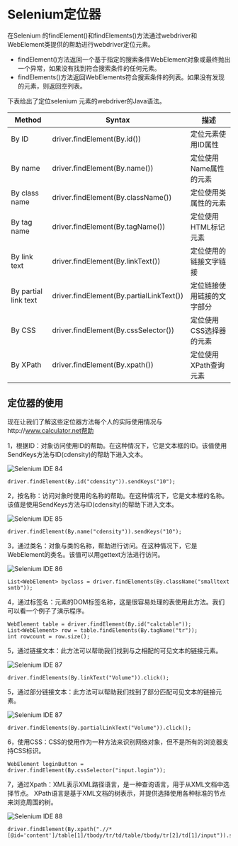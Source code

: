 # Selenium定位器

在Selenium 的findElement()和findElements()方法通过webdriver和WebElement类提供的帮助进行webdriver定位元素。

- findElement()方法返回一个基于指定的搜索条件WebElement对象或最终抛出一个异常，如果没有找到符合搜索条件的任何元素。
- findElements()方法返回WebElements符合搜索条件的列表。如果没有发现的元素，则返回空列表。

下表给出了定位selenium 元素的webdriver的Java语法。

| Method               | Syntax                                   | 描述            |
| -------------------- | ---------------------------------------- | ------------- |
| By ID                | driver.findElement(By.id(<element ID>))  | 定位元素使用ID属性    |
| By name              | driver.findElement(By.name(<element name>)) | 定位使用Name属性的元素 |
| By class name        | driver.findElement(By.className(<element class>)) | 定位使用类属性的元素    |
| By tag name          | driver.findElement(By.tagName(<htmltagname>)) | 定位使用HTML标记元素  |
| By link text         | driver.findElement(By.linkText(<linktext>)) | 定位使用的链接文字链接   |
| By partial link text | driver.findElement(By.partialLinkText(<linktext>)) | 定位链接使用链接的文字部分 |
| By CSS               | driver.findElement(By.cssSelector(<css selector>)) | 定位使用CSS选择器的元素 |
| By XPath             | driver.findElement(By.xpath(<xpath>))    | 定位使用XPath查询元素 |

## 定位器的使用

现在让我们了解这些定位器方法每个人的实际使用情况与http://www.calculator.net帮助

1，根据ID：对象访问使用ID的帮助。在这种情况下，它是文本框的ID。该值使用SendKeys方法与ID(cdensity)的帮助下进入文本。

![Selenium IDE 84](http://www.yiibai.com/uploads/allimg/140927/1606391330-0.jpg)

```
driver.findElement(By.id("cdensity")).sendKeys("10");

```

2，按名称：访问对象时使用的名称的帮助。在这种情况下，它是文本框的名称。该值是使用SendKeys方法与ID(cdensity)的帮助下进入文本。

![Selenium IDE 85](http://www.yiibai.com/uploads/allimg/140927/1606396151-1.jpg)

```
driver.findElement(By.name("cdensity")).sendKeys("10");

```

3，通过类名：对象与类的名称，帮助进行访问。在这种情况下，它是WebElement的类名。该值可以用gettext方法进行访问。

![Selenium IDE 86](http://www.yiibai.com/uploads/allimg/140927/1606396457-2.jpg)

```
List<WebElement> byclass = driver.findElements(By.className("smalltext smtb"));

```

4，通过标签名：元素的DOM标签名称，这是很容易处理的表使用此方法。我们可以看一个例子了演示程序。

```
WebElement table = driver.findElement(By.id("calctable"));
List<WebElement> row = table.findElements(By.tagName("tr"));
int rowcount = row.size();

```

5，通过链接文本：此方法可以帮助我们找到与之相配的可见文本的链接元素。

![Selenium IDE 87](http://www.yiibai.com/uploads/allimg/140927/1606393607-3.jpg)

```
driver.findElements(By.linkText("Volume")).click();

```

5，通过部分链接文本：此方法可以帮助我们找到了部分匹配可见文本的链接元素。

![Selenium IDE 87](http://www.yiibai.com/uploads/allimg/140927/1606393607-3.jpg)

```
driver.findElements(By.partialLinkText("Volume")).click();

```

6，使用CSS：CSS的使用作为一种方法来识别网络对象，但不是所有的浏览器支持CSS标识。

```
WebElement loginButton = driver.findElement(By.cssSelector("input.login"));

```

7，通过Xpath：XML表示XML路径语言，是一种查询语言，用于从XML文档中选择节点。 XPath语言是基于XML文档的树表示，并提供选择使用各种标准的节点来浏览周围的树。

![Selenium IDE 88](http://www.yiibai.com/uploads/allimg/140927/160639C30-5.jpg)

```
driver.findElement(By.xpath(".//*[@id='content']/table[1]/tbody/tr/td/table/tbody/tr[2]/td[1]/input")).sendkeys("100");
```
